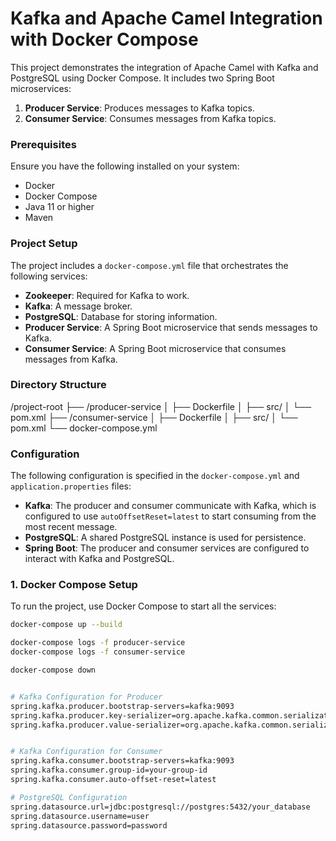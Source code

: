 # Kafka and Apache Camel Integration with Docker Compose

This project demonstrates the integration of Apache Camel with Kafka and PostgreSQL using Docker Compose. It includes two Spring Boot microservices:

1. **Producer Service**: Produces messages to Kafka topics.
2. **Consumer Service**: Consumes messages from Kafka topics.

### Prerequisites

Ensure you have the following installed on your system:
- Docker
- Docker Compose
- Java 11 or higher
- Maven

### Project Setup

The project includes a `docker-compose.yml` file that orchestrates the following services:

- **Zookeeper**: Required for Kafka to work.
- **Kafka**: A message broker.
- **PostgreSQL**: Database for storing information.
- **Producer Service**: A Spring Boot microservice that sends messages to Kafka.
- **Consumer Service**: A Spring Boot microservice that consumes messages from Kafka.

### Directory Structure

/project-root ├── /producer-service │ ├── Dockerfile │ ├── src/ │ └── pom.xml ├── /consumer-service │ ├── Dockerfile │ ├── src/ │ └── pom.xml └── docker-compose.yml

### Configuration

The following configuration is specified in the `docker-compose.yml` and `application.properties` files:

- **Kafka**: The producer and consumer communicate with Kafka, which is configured to use `autoOffsetReset=latest` to start consuming from the most recent message.
- **PostgreSQL**: A shared PostgreSQL instance is used for persistence.
- **Spring Boot**: The producer and consumer services are configured to interact with Kafka and PostgreSQL.

### 1. Docker Compose Setup

To run the project, use Docker Compose to start all the services:

```bash
docker-compose up --build

docker-compose logs -f producer-service
docker-compose logs -f consumer-service

docker-compose down


# Kafka Configuration for Producer
spring.kafka.producer.bootstrap-servers=kafka:9093
spring.kafka.producer.key-serializer=org.apache.kafka.common.serialization.StringSerializer
spring.kafka.producer.value-serializer=org.apache.kafka.common.serialization.StringSerializer


# Kafka Configuration for Consumer
spring.kafka.consumer.bootstrap-servers=kafka:9093
spring.kafka.consumer.group-id=your-group-id
spring.kafka.consumer.auto-offset-reset=latest

# PostgreSQL Configuration
spring.datasource.url=jdbc:postgresql://postgres:5432/your_database
spring.datasource.username=user
spring.datasource.password=password



